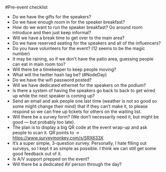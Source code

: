 #Pre-event checklist

* Do we have the gifts for the speakers?
* Do we have enough room in for the speaker breakfast? 
* How do we want to run the speaker breakfast? Go around room introduce and then just keep informal?
* Will we have a break time to get over to the main area?
* Do we have reserved seating for the speakers and all of the influencers?
* Do you have volunteers for the event? (12 seems to be the magic number)
* It may be raining, so if we don’t have the patio area, guessing people can eat in main room too?
* Will there be a timekeeper to keep people moving?
* What will the twitter hash tag be? (#NodeDay)
* Do we have the wifi password posted?
* Will we have dedicated ethernet for the speakers on the podium?
* Is there a system of having the speakers go back to back to get wired up while the next speaker is coming up?
* Send an email and ask people one last time (weather is not so good so some might change their mind) that if they can’t make it, to please respond so we can free up tickets for others on the waiting list. 
* Will there be a survey form? (We don’t necessarily need it, but might be good — but probably too late).
* The plan is to display a big QR code at the event wrap-up and ask people to scan it.  QR points to -> https://www.surveymonkey.com/s/SRX633X
* It’s a super simple, 3-question survey. Personally, I hate filling out surveys, so I kept it as simple as possible. I think we can still get some good feedback out of it. 
* Is A/V support prepped on the event?
* Will there be a dedicated AV person through the day?
